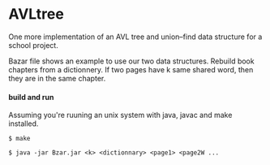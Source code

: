 AVLtree
=======

One more implementation of an AVL tree and union–find data structure for a school project.

Bazar file shows an example to use our two data structures.
Rebuild book chapters from a dictionnery.
If two pages have k same shared word, then they are in the same chapter.

#### build and run

Assuming you're ruuning an unix system with java, javac and make installed.

    $ make
    
    $ java -jar Bzar.jar <k> <dictionnary> <page1> <page2W ...

